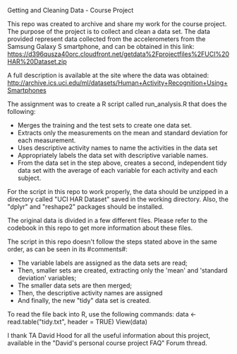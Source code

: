 Getting and Cleaning Data - Course Project

This repo was created to archive and share my work for the course project.
The purpose of the project is to collect and clean a data set. The data provided represent data collected from the accelerometers from the Samsung Galaxy S smartphone, and can be obtained in this link:
https://d396qusza40orc.cloudfront.net/getdata%2Fprojectfiles%2FUCI%20HAR%20Dataset.zip 

A full description is available at the site where the data was obtained:
http://archive.ics.uci.edu/ml/datasets/Human+Activity+Recognition+Using+Smartphones 

The assignment was to create a R script called run_analysis.R that does the following: 
- Merges the training and the test sets to create one data set.
- Extracts only the measurements on the mean and standard deviation for each measurement. 
- Uses descriptive activity names to name the activities in the data set
- Appropriately labels the data set with descriptive variable names. 
- From the data set in the step above, creates a second, independent tidy data set with the average of each variable for each activity and each subject.

For the script in this repo to work properly, the data should be unzipped in a directory called "UCI HAR Dataset" saved in the working directory. Also, the "dplyr" and "reshape2" packages should be installed.

The original data is divided in a few different files. Please refer to the codebook in this repo to get more information about these files. 

The script in this repo doesn't follow the steps stated above in the same order, as can be seen in its #comments#: 
- The variable labels are assigned as the data sets are read;
- Then, smaller sets are created, extracting only the 'mean' and 'standard deviation' variables;
- The smaller data sets are then merged;
- Then, the descriptive activity names are assigned
- And finally, the new "tidy" data set is created.

To read the file back into R, use the following commands:
  data <- read.table("tidy.txt", header = TRUE) 
  View(data)

I thank TA David Hood for all the useful information about this project, available in the "David's personal course project FAQ" Forum thread.
